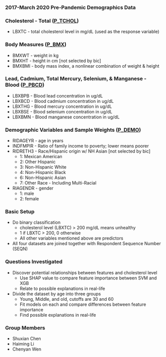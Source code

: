 ### <a name="_b5z6khdpzs3v"></a>**2017-March 2020 Pre-Pandemic Demographics Data**
### <a name="_q7t6o3jcnv4e"></a>Cholesterol - Total ([P_TCHOL](https://wwwn.cdc.gov/Nchs/Nhanes/2017-2018/P_TCHOL.htm))
- LBXTC - total cholesterol level in mg/dL (used as the response variable)
### <a name="_xvp7zz1th6q5"></a>Body Measures ([P_BMX](https://wwwn.cdc.gov/Nchs/Nhanes/2017-2018/P_BMX.htm))
- BMXWT - weight in kg
- BMXHT - height in cm [not selected by bic]
- BMXBMI - body mass index, a nonlinear combination of weight & height
### <a name="_6cx3w7uvhmos"></a>Lead, Cadmium, Total Mercury, Selenium, & Manganese - Blood ([P_PBCD](https://wwwn.cdc.gov/Nchs/Nhanes/2017-2018/P_PBCD.htm))
- LBXBPB - Blood lead concentration in ug/dL
- LBXBCD - Blood cadmium concentration in ug/dL
- LBXTHG - Blood mercury concentration in ug/dL
- LBXBSE - Blood selenium concentration in ug/dL
- LBXBMN - Blood manganese concentration in ug/dL
### <a name="_1fp7dt3muk2h"></a>Demographic Variables and Sample Weights ([P_DEMO](https://wwwn.cdc.gov/Nchs/Nhanes/2017-2018/P_DEMO.htm))
- RIDAGEYR - age in years
- INDFMPIR - Ratio of family income to poverty; lower means poorer
- RIDRETH3 - Race/Hispanic origin w/ NH Asian [not selected by bic]
  - 1: Mexican American
  - 2: Other Hispanic
  - 3: Non-Hispanic White
  - 4: Non-Hispanic Black
  - 6: Non-Hispanic Asian
  - 7: Other Race - Including Multi-Racial
- RIAGENDR - gender
  - 1: male
  - 2: female

### **Basic Setup**

- Do binary classification
  - cholesterol level (LBXTC) > 200 mg/dL means unhealthy
  - 1 if LBXTC > 200, 0 otherwise
  - All other variables mentioned above are predictors
- All four datasets are joined together with Respondent Sequence Number (SEQN)

### **Questions Investigated**

- Discover potential relationships between features and cholesterol level
    - Use SHAP value to compare feature importance between SVM and XGB
    - Relate to possible explanations in real-life
- Divide the dataset by age into three groups
  - Young, Middle, and old, cutoffs are 30 and 60
  - Fit models on each and compare differences between feature importance
  - Find possible explanations in real-life

### **Group Members**
- Shuxian Chen
- Haiming Li
- Chenyan Wen

